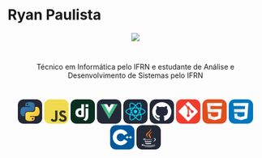 # Ryan Paulista

<div align="center">
    <img src="https://github.com/Anmol-Baranwal/Cool-GIFs-For-GitHub/assets/74038190/c552be39-25aa-4f5a-8421-54aa11f7131f" width="300">
</div> 

# 

<div align="center">
    Técnico em Informática pelo IFRN e estudante de Análise e Desenvolvimento de Sistemas pelo IFRN
</div>

#

<div align="center">
    <img src="./icons/Python-Dark.svg" width="48" />
    <img src="./icons/JavaScript.svg" width="48" />
    <img src="./icons/Django.svg" width="48" />
    <img src="./icons/VueJS-Dark.svg" width="48" />
    <img src="./icons/React-Dark.svg" width="48" />
    <img src="./icons/Github-Dark.svg" width="48" />
    <img src="./icons/Git.svg" width="48" />
    <img src="./icons/HTML.svg" width="48" />
    <img src="./icons/CSS.svg" width="48" />
    <img src="./icons/CPP.svg" width="48" />
    <img src="./icons/Java-Dark.svg" width="48">
</div>



